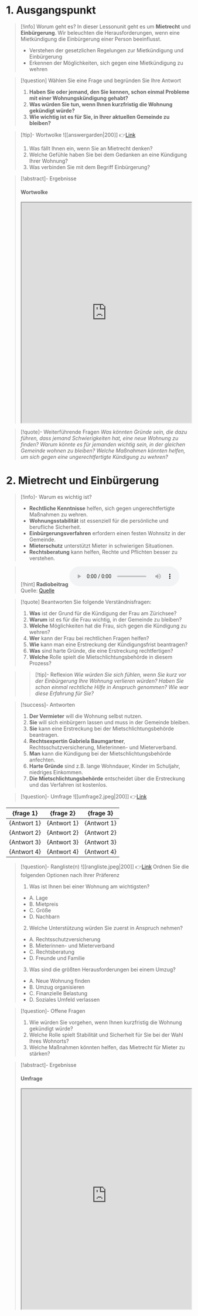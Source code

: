 # 1. Ausgangspunkt
>[!info] Worum geht es?
> In dieser Lessonunit geht es um **Mietrecht** und **Einbürgerung**. Wir beleuchten die Herausforderungen, wenn eine Mietkündigung die Einbürgerung einer Person beeinflusst.
> - Verstehen der gesetzlichen Regelungen zur Mietkündigung und Einbürgerung
> - Erkennen der Möglichkeiten, sich gegen eine Mietkündigung zu wehren

>[!question] Wählen Sie eine Frage und begründen Sie Ihre Antwort
>1. **Haben Sie oder jemand, den Sie kennen, schon einmal Probleme mit einer Wohnungskündigung gehabt?**
>2. **Was würden Sie tun, wenn Ihnen kurzfristig die Wohnung gekündigt würde?**
>3. **Wie wichtig ist es für Sie, in Ihrer aktuellen Gemeinde zu bleiben?**

>[!tip]- Wortwolke
>![[answergarden|200]]
>👉[Link](https://answergarden.ch/4128136)
>1. Was fällt Ihnen ein, wenn Sie an Mietrecht denken?
>2. Welche Gefühle haben Sie bei dem Gedanken an eine Kündigung Ihrer Wohnung?
>3. Was verbinden Sie mit dem Begriff Einbürgerung?

>[!abstract]- Ergebnisse 
>#### Wortwolke
><iframe width="100%" height="600" src="https://answergarden.ch/4128136" allowfullscreen allow="geolocation *; autoplay; encrypted-media"></iframe>

>[!quote]- Weiterführende Fragen
>*Was könnten Gründe sein, die dazu führen, dass jemand Schwierigkeiten hat, eine neue Wohnung zu finden?*
>*Warum könnte es für jemanden wichtig sein, in der gleichen Gemeinde wohnen zu bleiben?*
>*Welche Maßnahmen könnten helfen, um sich gegen eine ungerechtfertigte Kündigung zu wehren?*

# 2. Mietrecht und Einbürgerung
>[!info]- Warum es wichtig ist?
>- **Rechtliche Kenntnisse** helfen, sich gegen ungerechtfertigte Maßnahmen zu wehren.
>- **Wohnungsstabilität** ist essenziell für die persönliche und berufliche Sicherheit.
>- **Einbürgerungsverfahren** erfordern einen festen Wohnsitz in der Gemeinde.
>- **Mieterschutz** unterstützt Mieter in schwierigen Situationen.
>- **Rechtsberatung** kann helfen, Rechte und Pflichten besser zu verstehen.

>[!hint] **Radiobeitrag**
><audio controls><source src="{audiolink}"></audio>
>Quelle: [Quelle]({url})

>[!quote] Beantworten Sie folgende Verständnisfragen:
>1. **Was** ist der Grund für die Kündigung der Frau am Zürichsee?
>2. **Warum** ist es für die Frau wichtig, in der Gemeinde zu bleiben?
>3. **Welche** Möglichkeiten hat die Frau, sich gegen die Kündigung zu wehren?
>4. **Wer** kann der Frau bei rechtlichen Fragen helfen?
>5. **Wie** kann man eine Erstreckung der Kündigungsfrist beantragen?
>6. **Was** sind harte Gründe, die eine Erstreckung rechtfertigen?
>7. **Welche** Rolle spielt die Mietschlichtungsbehörde in diesem Prozess?

>>[!tip]- Reflexion
>>*Wie würden Sie sich fühlen, wenn Sie kurz vor der Einbürgerung Ihre Wohnung verlieren würden?*
>>*Haben Sie schon einmal rechtliche Hilfe in Anspruch genommen? Wie war diese Erfahrung für Sie?*

>[!success]- Antworten
>1. **Der Vermieter** will die Wohnung selbst nutzen.
>2. **Sie** will sich einbürgern lassen und muss in der Gemeinde bleiben.
>3. **Sie** kann eine Erstreckung bei der Mietschlichtungsbehörde beantragen.
>4. **Rechtsexpertin Gabriela Baumgartner**, Rechtsschutzversicherung, Mieterinnen- und Mieterverband.
>5. **Man** kann die Kündigung bei der Mietschlichtungsbehörde anfechten.
>6. **Harte Gründe** sind z.B. lange Wohndauer, Kinder im Schuljahr, niedriges Einkommen.
>7. **Die Mietschlichtungsbehörde** entscheidet über die Erstreckung und das Verfahren ist kostenlos.

>[!question]- Umfrage
>![[umfrage2.jpeg|200]]
>👉[Link](https://umfrage-2.streamlit.app)

| {frage 1}| {frage 2}| {frage 3} |
| --- | --- | --- |
| {Antwort 1} | {Antwort 1} | {Antwort 1} |
| {Antwort 2} | {Antwort 2} | {Antwort 2} |
| {Antwort 3} | {Antwort 3} | {Antwort 3} |
| {Antwort 4} | {Antwort 4} | {Antwort 4} |

>[!question]- Rangliste(n)
>![[rangliste.jpeg|200]]
>👉[Link](https://rangliste.streamlit.app)
>Ordnen Sie die folgenden Optionen nach Ihrer Präferenz
>1. Was ist Ihnen bei einer Wohnung am wichtigsten?
>- A. Lage
>- B. Mietpreis
>- C. Größe
>- D. Nachbarn
>2. Welche Unterstützung würden Sie zuerst in Anspruch nehmen?
>- A. Rechtsschutzversicherung
>- B. Mieterinnen- und Mieterverband
>- C. Rechtsberatung
>- D. Freunde und Familie
>3. Was sind die größten Herausforderungen bei einem Umzug?
>- A. Neue Wohnung finden
>- B. Umzug organisieren
>- C. Finanzielle Belastung
>- D. Soziales Umfeld verlassen

>[!question]- Offene Fragen
>1. Wie würden Sie vorgehen, wenn Ihnen kurzfristig die Wohnung gekündigt würde?
>2. Welche Rolle spielt Stabilität und Sicherheit für Sie bei der Wahl Ihres Wohnorts?
>3. Welche Maßnahmen könnten helfen, das Mietrecht für Mieter zu stärken?

>[!abstract]- Ergebnisse
>#### Umfrage
><iframe width="100%" height="600" src="https://ergebnisse.streamlit.app/?embed=true" allowfullscreen allow="geolocation *; autoplay; encrypted-media"></
